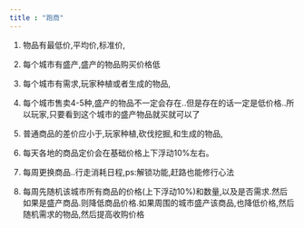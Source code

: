 ```yaml
---
title : "跑商"
---
```


1. 物品有最低价,平均价,标准价,

2. 每个城市有盛产,盛产的物品购买价格低

3. 每个城市有需求,玩家种植或者生成的物品,

4. 每个城市售卖4-5种,盛产的物品不一定会存在..但是存在的话一定是低价格..所以玩家,只要看到这个城市的盛产物品就买就可以了

5. 普通商品的差价应小于,玩家种植,砍伐挖掘,和生成的物品,

6. 每天各地的商品定价会在基础价格上下浮动10%左右。

7. 每周更换商品..行走消耗日程,ps:解锁功能,赶路也能修行心法

8. 每周先随机该城市所有商品的价格(上下浮动10%)和数量,以及是否需求.然后如果是盛产商品.则降低商品价格.如果周围的城市盛产该商品,也降低价格,然后随机需求的物品,然后提高收购价格